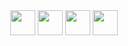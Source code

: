 
<div align="center">
  <img src="https://cdn.jsdelivr.net/gh/devicons/devicon@latest/icons/javascript/javascript-original.svg" style="height:40px"/>
  <img src="https://cdn.jsdelivr.net/gh/devicons/devicon@latest/icons/html5/html5-original.svg" style="height:40px" />
  <img src="https://cdn.jsdelivr.net/gh/devicons/devicon@latest/icons/css3/css3-original.svg" style="height:40px"/>
  <img src="https://cdn.jsdelivr.net/gh/devicons/devicon@latest/icons/python/python-original.svg" style="height:40px"/>    
</div>
